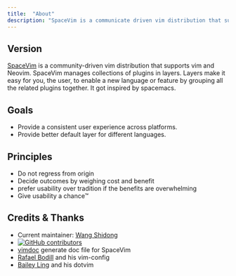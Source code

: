 ```yaml
---
title:  "About"
description: "SpaceVim is a communicate driven vim distribution that supports vim and neovim"
---
```


## Version

[SpaceVim](https://github.com/SpaceVim/SpaceVim) is a community-driven vim distribution that supports vim and Neovim.  SpaceVim manages collections of plugins in layers.  Layers make it easy for you, the user, to enable a new language or feature by grouping all the related plugins together. It got inspired by spacemacs. 

## Goals

- Provide a consistent user experience across platforms.
- Provide better default layer for different languages.

## Principles

- Do not regress from origin
- Decide outcomes by weighing cost and benefit
- prefer usability over tradition if the benefits are overwhelming
- Give usability a chance™

## Credits & Thanks

- Current maintainer: [Wang Shidong](https://github.com/wsdjeg)
- [![GitHub contributors](https://img.shields.io/github/contributors/SpaceVim/SpaceVim.svg)](https://github.com/SpaceVim/SpaceVim/graphs/contributors)
- [vimdoc](https://github.com/google/vimdoc) generate doc file for SpaceVim
- [Rafael Bodill](https://github.com/rafi) and his vim-config
- [Bailey Ling](https://github.com/bling) and his dotvim
